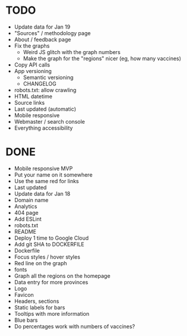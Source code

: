# TODO

- Update data for Jan 19
- "Sources" / methodology page
- About / feedback page
- Fix the graphs
  - Weird JS glitch with the graph numbers
  - Make the graph for the "regions" nicer (eg, how many vaccines)
- Copy API calls
- App versioning
  - Semantic versioning
  - CHANGELOG
- robots.txt: allow crawling
- HTML datetime
- Source links
- Last updated (automatic)
- Mobile responsive
- Webmaster / search console
- Everything accessibility

# DONE

- Mobile responsive MVP
- Put your name on it somewhere
- Use the same red for links
- Last updated
- Update data for Jan 18
- Domain name
- Analytics
- 404 page
- Add ESLint
- robots.txt
- README
- Deploy 1 time to Google Cloud
- Add git SHA to DOCKERFILE
- Dockerfile
- Focus styles / hover styles
- Red line on the graph
- fonts
- Graph all the regions on the homepage
- Data entry for more provinces
- Logo
- Favicon
- Headers, sections
- Static labels for bars
- Tooltips with more information
- Blue bars
- Do percentages work with numbers of vaccines?
